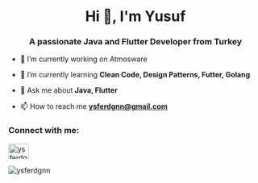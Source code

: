 <h1 align="center">Hi 👋, I'm Yusuf</h1>
<h3 align="center">A passionate Java and Flutter Developer from Turkey</h3>

- 🔭 I’m currently working on Atmosware

- 🌱 I’m currently learning **Clean Code, Design Patterns, Futter, Golang**

- 💬 Ask me about **Java, Flutter**

- 📫 How to reach me **ysferdgnn@gmail.com**

<h3 align="left">Connect with me:</h3>
<p align="left">
<a href="https://linkedin.com/in/ysferdgnn" target="blank"><img align="center" src="https://raw.githubusercontent.com/rahuldkjain/github-profile-readme-generator/master/src/images/icons/Social/linked-in-alt.svg" alt="ysferdgnn" height="30" width="40" /></a>
</p>

<p><img align="center" src="https://github-readme-stats.vercel.app/api/top-langs?username=ysferdgnn&show_icons=true&locale=en&layout=compact" alt="ysferdgnn" /></p>
